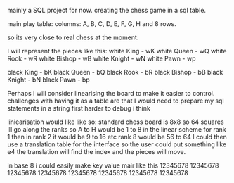 mainly a SQL project for now.
creating the chess game in a sql table. 

main play table:
columns: A, B, C, D, E, F, G, H
and 8 rows. 

so its very close to real chess at the moment.

I will represent the pieces like this:
white King - wK
white Queen - wQ
white Rook - wR
white Bishop - wB
white Knight - wN
white Pawn - wp

black King - bK
black Queen  - bQ
black Rook - bR
black Bishop - bB
black Knight - bN
black Pawn - bp

Perhaps I will consider linearising the board to make it easier to control. 
challenges with having it as a table are that I would need to prepare my sql statements in a string first 
harder to debug i think 

liniearisation would like like so: 
standard chess board is 8x8 so 64 squares 
Ill go along the ranks so A to H would be 1 to 8 in the linear scheme for rank 1 
then in rank 2 it would be 9 to 16
etc 
rank 8 would be 56 to 64 
I could then use a translation table for the interface so the user could put something like e4 
the translation will find the index and the pieces will move. 

in base 8 i could easily make key value mair like this 
12345678
12345678
12345678
12345678
12345678
12345678
12345678
12345678
